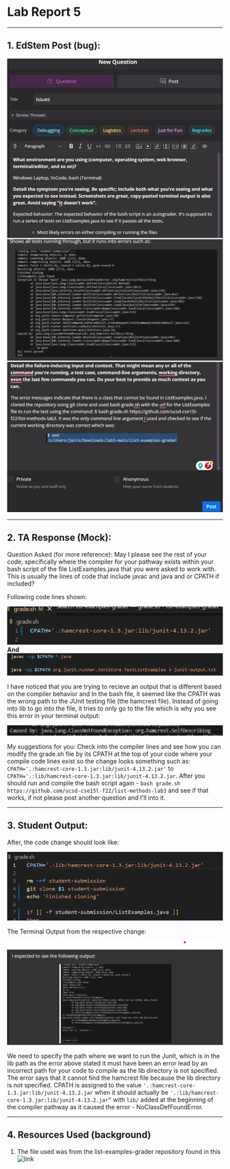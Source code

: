 # Lab Report 5
***

## 1. EdStem Post (bug):

![image](ennt11.png)
![image](ennt21.png)
![image](ennt13.png)
***

## 2. TA Response (Mock):

Question Asked (for more reference): May I please see the rest of your code, specifically where the compiler for your pathway exists within your bash script of the file ListExamples.java that you were asked to work with. This is usually the lines of code that include javac and java and or CPATH if included?

Following code lines shown:

![image](ennt17.png)
**And**
![image](ennt16.png)

I have noticed that you are trying to recieve an output that is different based on the compiler behavior and In the bash file, it seemed like the CPATH was the wrong path to the JUnit testing file (the hamcrest file). Instead of going into lib to go into the file, it tries to only go to the file which is why you see this error in your terminal output:

![image](ennt14.png)

My suggestions for you: Check into the compiler lines and see how you can modify the grade.sh file by its CPATH at the top of your code where your compile code lines exist so the change looks something such as: `CPATH='.:hamcrest-core-1.3.jar:lib/junit-4.13.2.jar'` to `CPATH='.:lib/hamcrest-core-1.3.jar:lib/junit-4.13.2.jar`. After you should run and compile the bash script again - `bash grade.sh https://github.com/ucsd-cse15l-f22/list-methods-lab3` and see if that works, if not please post another question and I'll into it.
***

## 3. Student Output:

After, the code change should look like:

![image](ennt15.png)

The Terminal Output from the respective change:

![image](ennt20.png)

We need to specify the path where we want to run the Junit, which is in the lib path as the error above stated it must have been an error lead by an incorrect path for your code to compile as the lib directory is not specified. The error says that it cannot find the hamcrest file because the lib directory is not specified. CPATH is assigned to the value `'.:hamcrest-core-1.3.jar:lib/junit-4.13.2.jar` when it should actually be `'.:lib/hamcrest-core-1.3.jar:lib/junit-4.13.2.jar”` with `lib/` added at the beginning of the compiler pathway as it caused the error - NoClassDefFoundError. 
***

## 4. Resources Used (background)

1. The file used was from the list-examples-grader repository found in this ![link](https://github.com/ucsd-cse15l-f22/list-examples-grader.git) 


